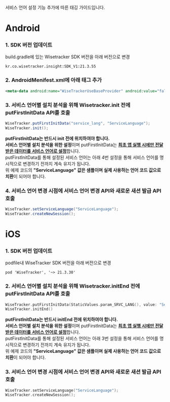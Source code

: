서비스 언어 설정 기능 추가에 따른 태깅 가이드입니다.

# Android
### 1. SDK 버전 업데이트    
build.gradle에 있는 Wisetracker SDK 버전을 아래 버전으로 변경
```
kr.co.wisetracker.insight:SDK_V1:21.3.55
```

### 2. AndroidMenifest.xml에 아래 태그 추가
```xml
<meta-data android:name="WiseTrackerUseBaseProvider" android:value="false"></meta-data>
```

### 3. 서비스 언어별 설치 분석을 위해 Wisetracker.init 전에 putFirstInitData API를 호출
```java
WiseTracker.putFirstInitData("service_lang", "ServiceLanguage");
WiseTracker.init();
```
**putFirstInitData는 반드시 init 전에 위치하여야 합니다.**    
**서비스 언어별 설치 분석을 위한 설정**이며 putFirstInitData는 <u>**최초 앱 실행 시에만 전달 받은 데이터를 서비스 언어로 설정**</u>합니다.    
putFirstInitData를 통해 설정된 서비스 언어는 아래 4번 설정을 통해 서비스 언어를 명시적으로 변경하기 전까지 계속 유지가 됩니다.    
위 예제 코드의 **"ServiceLanguage" 값은 샘플이며 실제 사용하는 언어 코드 값으로 치환**이 되어야 합니다.

### 4. 서비스 언어 변경 시점에 서비스 언어 변경 API와 새로운 새션 발급 API 호출
```java
WiseTracker.setServiceLanguage("ServiceLanguage");
WiseTracker.createNewSession();
```

# iOS

### 1. SDK 버전 업데이트    
podfile내 WiseTracker SDK 버전을 아래 버전으로 변경
```
pod 'WiseTracker', '~> 21.3.30'
```

### 2. 서비스 언어별 설치 분석을 위해 Wisetracker.initEnd 전에 putFirstInitData API를 호출
```swift
WiseTracker.putFirstInitData(StaticValues.param_SRVC_LANG(), value: "ServiceLanguage")
WiseTracker.initEnd()
```
**putFirstInitData는 반드시 initEnd 전에 위치하여야 합니다.**    
**서비스 언어별 설치 분석을 위한 설정**이며 putFirstInitData는 <u>**최초 앱 실행 시에만 전달 받은 데이터를 서비스 언어로 설정**</u>합니다.    
putFirstInitData를 통해 설정된 서비스 언어는 아래 3번 설정을 통해 서비스 언어를 명시적으로 변경하기 전까지 계속 유지가 됩니다.    
위 예제 코드의 **"ServiceLanguage" 값은 샘플이며 실제 사용하는 언어 코드 값으로 치환**이 되어야 합니다.

### 3. 서비스 언어 변경 시점에 서비스 언어 변경 API와 새로운 새션 발급 API 호출
```swift
WiseTracker.setServiceLanguage("ServiceLanguage");
WiseTracker.createNewSession();
```
